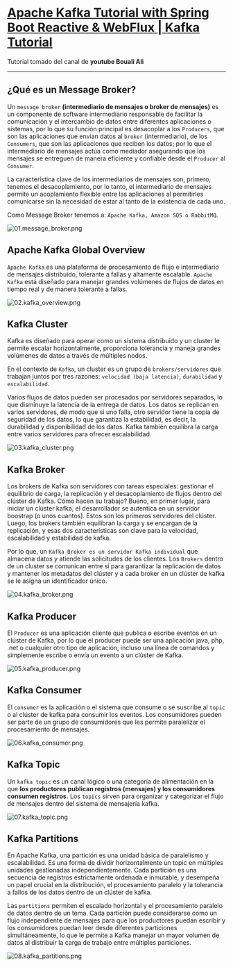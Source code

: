 # [Apache Kafka Tutorial with Spring Boot Reactive & WebFlux | Kafka Tutorial](https://www.youtube.com/watch?v=KQDTtvZMS9c)

Tutorial tomado del canal de **youtube Bouali Ali**

---

## ¿Qué es un Message Broker?

Un `message broker` **(intermediario de mensajes o broker de mensajes)** es un componente de software intermediario
responsable de facilitar la comunicación y el intercambio de datos entre diferentes aplicaciones o sistemas, por lo que
su función principal es desacoplar a los `Producers`, que son las aplicaciones que envían datos al `broker`
(intermediario), de los `Consumers`, que son las aplicaciones que reciben los datos; por lo que el intermediario de
mensajes actúa como mediador asegurando que los mensajes se entreguen de manera eficiente y confiable desde
el `Producer` al `Consumer`.

La característica clave de los intermediarios de mensajes son, primero, tenemos el desacoplamiento, por lo tanto, el
intermediario de mensajes permite un acoplamiento flexible entre las aplicaciones al permitirles comunicarse sin la
necesidad de estar al tanto de la existencia de cada uno.

Como Message Broker tenemos a: `Apache Kafka, Amazon SQS o RabbitMQ`.

![01.message_broker.png](assets/01.message_broker.png)

## Apache Kafka Global Overview

`Apache Kafka` es una plataforma de procesamiento de flujo e intermediario de mensajes distribuido, tolerante a fallas y
altamente escalable. `Apache Kafka` está diseñado para manejar grandes volúmenes de flujos de datos en tiempo real y de
manera tolerante a fallas.

![02.kafka_overview.png](assets/02.kafka_overview.png)

## Kafka Cluster

Kafka es diseñado para operar como un sistema distribuido y un cluster le permite escalar horizontalmente, proporciona
tolerancia y maneja grandes volúmenes de datos a través de múltiples nodos.

En el contexto de `Kafka`, un cluster es un grupo de `brokers/servidores` que trabajan juntos por tres
razones: `velocidad (baja latencia)`, `durabilidad` y `escalabilidad`.

Varios flujos de datos pueden ser procesados por servidores separados, lo que disminuye la latencia de la entrega de
datos. Los datos se replican en varios servidores, de modo que si uno falla, otro servidor tiene la copia de seguridad
de los datos, lo que garantiza la estabilidad, es decir, la durabilidad y disponibilidad de los datos. Kafka también
equilibra la carga entre varios servidores para ofrecer escalabilidad.

![03.kafka_cluster.png](assets/03.kafka_cluster.png)

## Kafka Broker

Los brokers de Kafka son servidores con tareas especiales: gestionar el equilibrio de carga, la replicación y el
desacoplamiento de flujos dentro del clúster de Kafka. Cómo hacen su trabajo? Bueno, en primer lugar, para iniciar un
clúster kafka, el desarrollador se autentica en un servidor boostrap (o unos cuantos). Estos son los primeros servidores
del clúster. Luego, los brokers también equilibran la carga y se encargan de la replicación, y esas dos características
son clave para la velocidad, escalabilidad y estabilidad de kafka.

Por lo que, un `Kafka Broker es un servidor Kafka individual` que almacena datos y atiende las solicitudes de los
clientes. Los `Brokers` dentro de un cluster se comunican entre sí para garantizar la replicación de datos y mantener
los metadatos del clúster y a cada broker en un clúster de kafka se le asigna un identificador único.

![04.kafka_broker.png](assets/04.kafka_broker.png)

## Kafka Producer

El `Producer` es una aplicación cliente que publica o escribe eventos en un clúster de Kafka, por lo que el producer
puede ser una aplicación java, php, .net o cualquier otro tipo de aplicación, incluso una línea de comandos y
simplemente escribe o envía un evento a un clúster de Kafka.

![05.kafka_producer.png](assets/05.kafka_producer.png)

## Kafka Consumer

El `consumer` es la aplicación o el sistema que consume o se suscribe al `topic` o al clúster de kafka para consumir los
eventos. Los consumidores pueden ser parte de un grupo de consumidores que les permite paralelizar el procesamiento de
mensajes.

![06.kafka_consumer.png](assets/06.kafka_consumer.png)

## Kafka Topic

Un `kafka topic` es un canal lógico o una categoría de alimentación en la que **los productores publican registros
(mensajes) y los consumidores consumen registros.** Los `topics` sirven para organizar y categorizar el flujo de
mensajes dentro del sistema de mensajería kafka.

![07.kafka_topic.png](assets/07.kafka_topic.png)

## Kafka Partitions

En Apache Kafka, una partición es una unidad básica de paralelismo y escalabilidad. Es una forma de dividir
horizontalmente un topic en múltiples unidades gestionadas independientemente. Cada partición es una secuencia de
registros estrictamente ordenada e inmutable, y desempeña un papel crucial en la distribución, el procesamiento paralelo
y la tolerancia a fallos de los datos dentro de un clúster de kafka.

Las `partitions` permiten el escalado horizontal y el procesamiento paralelo de datos dentro de un tema. Cada partición
puede considerarse como un flujo independiente de mensajes para que los productores puedan escribir y los consumidores
puedan leer desde diferentes particiones simultáneamente, lo que le permite a Kafka manejar un mayor volumen de datos
al distribuir la carga de trabajo entre múltiples particiones.

![08.kafka_partitions.png](assets/08.kafka_partitions.png)

